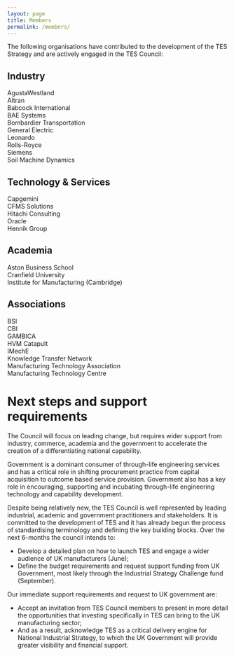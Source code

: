 ```yaml
---
layout: page
title: Members
permalink: /members/
---
```


The following organisations have contributed to the development of the TES Strategy and are actively engaged in the TES Council:

## Industry
AgustaWestland<br>
Altran<br>
Babcock International<br>
BAE Systems<br>
Bombardier Transportation<br>
General Electric<br>
Leonardo<br>
Rolls-Royce <br>
Siemens<br>
Soil Machine Dynamics<br>

## Technology & Services
Capgemini<br>
CFMS Solutions<br>
Hitachi Consulting<br>
Oracle<br>
Hennik Group

## Academia
Aston Business School<br>
Cranfield University<br>
Institute for Manufacturing (Cambridge)<br>

## Associations
BSI<br>
CBI<br>
GAMBICA<br>
HVM Catapult<br>
IMechE<br>
Knowledge Transfer Network<br>
Manufacturing Technology Association<br>
Manufacturing Technology Centre<br>

# Next steps and support requirements

The Council will focus on leading change, but requires wider support from industry, commerce, academia and the government to accelerate the creation of a differentiating national capability.

Government is a dominant consumer of through-life engineering services and has a critical role in shifting procurement practice from capital acquisition to outcome based service provision. Government also has a key role in encouraging, supporting and incubating through-life engineering technology and capability development.

Despite being relatively new, the TES Council is well represented by leading industrial, academic and government practitioners and stakeholders. It is committed to the development of TES and it has already begun the process of standardising terminology and defining the key building blocks. Over the next 6-months the council intends to:

* Develop a detailed plan on how to launch TES and engage a wider audience of UK manufacturers (June);
* Define the budget requirements and request support funding from UK Government, most likely through the Industrial Strategy Challenge fund (September).

Our immediate support requirements and request to UK government are:

* Accept an invitation from TES Council members to present in more detail the opportunities that investing specifically in TES can bring to the UK manufacturing sector;
* And as a result, acknowledge TES as a critical delivery engine for National Industrial Strategy, to which the UK Government will provide greater visibility and financial support.  
